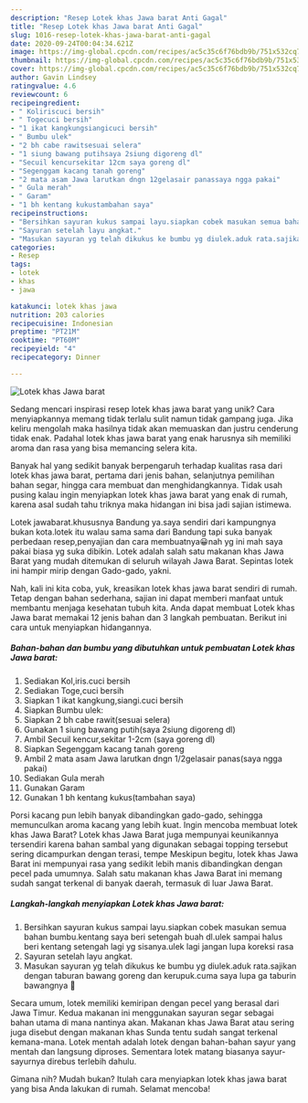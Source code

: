 ```yaml
---
description: "Resep Lotek khas Jawa barat Anti Gagal"
title: "Resep Lotek khas Jawa barat Anti Gagal"
slug: 1016-resep-lotek-khas-jawa-barat-anti-gagal
date: 2020-09-24T00:04:34.621Z
image: https://img-global.cpcdn.com/recipes/ac5c35c6f76bdb9b/751x532cq70/lotek-khas-jawa-barat-foto-resep-utama.jpg
thumbnail: https://img-global.cpcdn.com/recipes/ac5c35c6f76bdb9b/751x532cq70/lotek-khas-jawa-barat-foto-resep-utama.jpg
cover: https://img-global.cpcdn.com/recipes/ac5c35c6f76bdb9b/751x532cq70/lotek-khas-jawa-barat-foto-resep-utama.jpg
author: Gavin Lindsey
ratingvalue: 4.6
reviewcount: 6
recipeingredient:
- " Koliriscuci bersih"
- " Togecuci bersih"
- "1 ikat kangkungsiangicuci bersih"
- " Bumbu ulek"
- "2 bh cabe rawitsesuai selera"
- "1 siung bawang putihsaya 2siung digoreng dl"
- "Secuil kencursekitar 12cm saya goreng dl"
- "Segenggam kacang tanah goreng"
- "2 mata asam Jawa larutkan dngn 12gelasair panassaya ngga pakai"
- " Gula merah"
- " Garam"
- "1 bh kentang kukustambahan saya"
recipeinstructions:
- "Bersihkan sayuran kukus sampai layu.siapkan cobek masukan semua bahan bumbu.kentang saya beri setengah buah dl.ulek sampai halus beri kentang setengah lagi yg sisanya.ulek lagi jangan lupa koreksi rasa"
- "Sayuran setelah layu angkat."
- "Masukan sayuran yg telah dikukus ke bumbu yg diulek.aduk rata.sajikan dengan taburan bawang goreng dan kerupuk.cuma saya lupa ga taburin bawangnya 🙏"
categories:
- Resep
tags:
- lotek
- khas
- jawa

katakunci: lotek khas jawa 
nutrition: 203 calories
recipecuisine: Indonesian
preptime: "PT21M"
cooktime: "PT60M"
recipeyield: "4"
recipecategory: Dinner

---
```



![Lotek khas Jawa barat](https://img-global.cpcdn.com/recipes/ac5c35c6f76bdb9b/751x532cq70/lotek-khas-jawa-barat-foto-resep-utama.jpg)

Sedang mencari inspirasi resep lotek khas jawa barat yang unik? Cara menyiapkannya memang tidak terlalu sulit namun tidak gampang juga. Jika keliru mengolah maka hasilnya tidak akan memuaskan dan justru cenderung tidak enak. Padahal lotek khas jawa barat yang enak harusnya sih memiliki aroma dan rasa yang bisa memancing selera kita.

Banyak hal yang sedikit banyak berpengaruh terhadap kualitas rasa dari lotek khas jawa barat, pertama dari jenis bahan, selanjutnya pemilihan bahan segar, hingga cara membuat dan menghidangkannya. Tidak usah pusing kalau ingin menyiapkan lotek khas jawa barat yang enak di rumah, karena asal sudah tahu triknya maka hidangan ini bisa jadi sajian istimewa.

Lotek jawabarat.khususnya Bandung ya.saya sendiri dari kampungnya bukan kota.lotek itu walau sama sama dari Bandung tapi suka banyak perbedaan resep,penyajian dan cara membuatnya😀nah yg ini mah saya pakai biasa yg suka dibikin. Lotek adalah salah satu makanan khas Jawa Barat yang mudah ditemukan di seluruh wilayah Jawa Barat. Sepintas lotek ini hampir mirip dengan Gado-gado, yakni.


Nah, kali ini kita coba, yuk, kreasikan lotek khas jawa barat sendiri di rumah. Tetap dengan bahan sederhana, sajian ini dapat memberi manfaat untuk membantu menjaga kesehatan tubuh kita. Anda dapat membuat Lotek khas Jawa barat memakai 12 jenis bahan dan 3 langkah pembuatan. Berikut ini cara untuk menyiapkan hidangannya.

<!--inarticleads1-->

##### Bahan-bahan dan bumbu yang dibutuhkan untuk pembuatan Lotek khas Jawa barat:

1. Sediakan  Kol,iris.cuci bersih
1. Sediakan  Toge,cuci bersih
1. Siapkan 1 ikat kangkung,siangi.cuci bersih
1. Siapkan  Bumbu ulek:
1. Siapkan 2 bh cabe rawit(sesuai selera)
1. Gunakan 1 siung bawang putih(saya 2siung digoreng dl)
1. Ambil Secuil kencur,sekitar 1-2cm (saya goreng dl)
1. Siapkan Segenggam kacang tanah goreng
1. Ambil 2 mata asam Jawa larutkan dngn 1/2gelasair panas(saya ngga pakai)
1. Sediakan  Gula merah
1. Gunakan  Garam
1. Gunakan 1 bh kentang kukus(tambahan saya)


Porsi kacang pun lebih banyak dibandingkan gado-gado, sehingga memunculkan aroma kacang yang lebih kuat. Ingin mencoba membuat lotek khas Jawa Barat? Lotek khas Jawa Barat juga mempunyai keunikannya tersendiri karena bahan sambal yang digunakan sebagai topping tersebut sering dicampurkan dengan terasi, tempe Meskipun begitu, lotek khas Jawa Barat ini mempunyai rasa yang sedikit lebih manis dibandingkan dengan pecel pada umumnya. Salah satu makanan khas Jawa Barat ini memang sudah sangat terkenal di banyak daerah, termasuk di luar Jawa Barat. 

<!--inarticleads2-->

##### Langkah-langkah menyiapkan Lotek khas Jawa barat:

1. Bersihkan sayuran kukus sampai layu.siapkan cobek masukan semua bahan bumbu.kentang saya beri setengah buah dl.ulek sampai halus beri kentang setengah lagi yg sisanya.ulek lagi jangan lupa koreksi rasa
1. Sayuran setelah layu angkat.
1. Masukan sayuran yg telah dikukus ke bumbu yg diulek.aduk rata.sajikan dengan taburan bawang goreng dan kerupuk.cuma saya lupa ga taburin bawangnya 🙏


Secara umum, lotek memiliki kemiripan dengan pecel yang berasal dari Jawa Timur. Kedua makanan ini menggunakan sayuran segar sebagai bahan utama di mana nantinya akan. Makanan khas Jawa Barat atau sering juga disebut dengan makanan khas Sunda tentu sudah sangat terkenal kemana-mana. Lotek mentah adalah lotek dengan bahan-bahan sayur yang mentah dan langsung diproses. Sementara lotek matang biasanya sayur-sayurnya direbus terlebih dahulu. 

Gimana nih? Mudah bukan? Itulah cara menyiapkan lotek khas jawa barat yang bisa Anda lakukan di rumah. Selamat mencoba!
